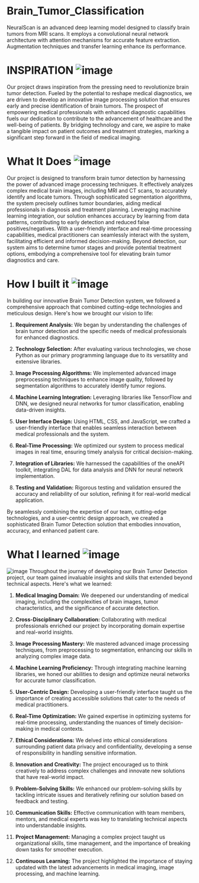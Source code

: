 # Brain_Tumor_Classification
NeuralScan is an advanced deep learning model designed to classify brain tumors from MRI scans. It employs a convolutional neural network architecture with attention mechanisms for accurate feature extraction. Augmentation techniques and transfer learning enhance its performance.

# INSPIRATION ![image](https://user-images.githubusercontent.com/72274851/218500470-ec078b99-0a50-4b06-a2df-c09e47ecc187.png)

Our project draws inspiration from the pressing need to revolutionize brain tumor detection. Fueled by the potential to reshape medical diagnostics, we are driven to develop an innovative image processing solution that ensures early and precise identification of brain tumors. The prospect of empowering medical professionals with enhanced diagnostic capabilities fuels our dedication to contribute to the advancement of healthcare and the well-being of patients. By bridging technology and care, we aspire to make a tangible impact on patient outcomes and treatment strategies, marking a significant step forward in the field of medical imaging.

# What It Does ![image](https://user-images.githubusercontent.com/72274851/218503394-b52dfcc9-0620-4f44-94f5-46a09a5cc970.png)

Our project is designed to transform brain tumor detection by harnessing the power of advanced image processing techniques. It effectively analyzes complex medical brain images, including MRI and CT scans, to accurately identify and locate tumors. Through sophisticated segmentation algorithms, the system precisely outlines tumor boundaries, aiding medical professionals in diagnosis and treatment planning. Leveraging machine learning integration, our solution enhances accuracy by learning from data patterns, contributing to early detection and reduced false positives/negatives. With a user-friendly interface and real-time processing capabilities, medical practitioners can seamlessly interact with the system, facilitating efficient and informed decision-making. Beyond detection, our system aims to determine tumor stages and provide potential treatment options, embodying a comprehensive tool for elevating brain tumor diagnostics and care.

# How I built it ![image](https://user-images.githubusercontent.com/72274851/218502434-f6e66043-0db0-4f85-b7f4-f33b2d33df1f.png)
In building our innovative Brain Tumor Detection system, we followed a comprehensive approach that combined cutting-edge technologies and meticulous design. Here's how we brought our vision to life:

1. **Requirement Analysis:** We began by understanding the challenges of brain tumor detection and the specific needs of medical professionals for enhanced diagnostics.

2. **Technology Selection:** After evaluating various technologies, we chose Python as our primary programming language due to its versatility and extensive libraries.

3. **Image Processing Algorithms:** We implemented advanced image preprocessing techniques to enhance image quality, followed by segmentation algorithms to accurately identify tumor regions.

4. **Machine Learning Integration:** Leveraging libraries like TensorFlow and DNN, we designed neural networks for tumor classification, enabling data-driven insights.

5. **User Interface Design:** Using HTML, CSS, and JavaScript, we crafted a user-friendly interface that enables seamless interaction between medical professionals and the system.

6. **Real-Time Processing:** We optimized our system to process medical images in real time, ensuring timely analysis for critical decision-making.

7. **Integration of Libraries:** We harnessed the capabilities of the oneAPI toolkit, integrating DAL for data analysis and DNN for neural network implementation.

8. **Testing and Validation:** Rigorous testing and validation ensured the accuracy and reliability of our solution, refining it for real-world medical application.

By seamlessly combining the expertise of our team, cutting-edge technologies, and a user-centric design approach, we created a sophisticated Brain Tumor Detection solution that embodies innovation, accuracy, and enhanced patient care.

# What I learned ![image](https://user-images.githubusercontent.com/72274851/218499685-e8d445fc-e35e-4ab5-abc1-c32462592603.png)


![image](https://user-images.githubusercontent.com/72274851/220130227-3c48e87b-3e68-4f1c-b0e4-8e3ad9a4805a.png)
Throughout the journey of developing our Brain Tumor Detection project, our team gained invaluable insights and skills that extended beyond technical aspects. Here's what we learned:

1. **Medical Imaging Domain:** We deepened our understanding of medical imaging, including the complexities of brain images, tumor characteristics, and the significance of accurate detection.

2. **Cross-Disciplinary Collaboration:** Collaborating with medical professionals enriched our project by incorporating domain expertise and real-world insights.

3. **Image Processing Mastery:** We mastered advanced image processing techniques, from preprocessing to segmentation, enhancing our skills in analyzing complex image data.

4. **Machine Learning Proficiency:** Through integrating machine learning libraries, we honed our abilities to design and optimize neural networks for accurate tumor classification.

5. **User-Centric Design:** Developing a user-friendly interface taught us the importance of creating accessible solutions that cater to the needs of medical practitioners.

6. **Real-Time Optimization:** We gained expertise in optimizing systems for real-time processing, understanding the nuances of timely decision-making in medical contexts.

7. **Ethical Considerations:** We delved into ethical considerations surrounding patient data privacy and confidentiality, developing a sense of responsibility in handling sensitive information.

8. **Innovation and Creativity:** The project encouraged us to think creatively to address complex challenges and innovate new solutions that have real-world impact.

9. **Problem-Solving Skills:** We enhanced our problem-solving skills by tackling intricate issues and iteratively refining our solution based on feedback and testing.

10. **Communication Skills:** Effective communication with team members, mentors, and medical experts was key to translating technical aspects into understandable insights.

11. **Project Management:** Managing a complex project taught us organizational skills, time management, and the importance of breaking down tasks for smoother execution.

12. **Continuous Learning:** The project highlighted the importance of staying updated with the latest advancements in medical imaging, image processing, and machine learning.
